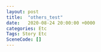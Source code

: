 ```yaml
---
layout: post
title:  "others_test"
date:   2020-08-24 20:00:00 +0000
categories: Etc
Tags: Story Etc
SceneCode: []
---
```

